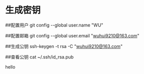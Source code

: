 # 生成密钥

##配置用户
git config --global user.name "WU"  

##配置邮箱
git config --global user.email "wuhui9210@163.com" 

##生成公钥
ssh-keygen -t rsa -C "wuhui9210@163.com"

##查看公钥
cat ~/.ssh/id_rsa.pub


hello